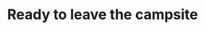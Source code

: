 ---
title: Ready to leave the campsite
category: blog
lat: 18.65269
lng: 98.63325
image: https://s3-us-west-2.amazonaws.com/travels2013/2014-01-12 19:19:48 PST.jpg
observation: 20140112191948PST
---